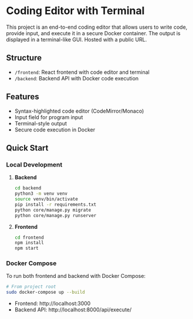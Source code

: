 # Coding Editor with Terminal

This project is an end-to-end coding editor that allows users to write code, provide input, and execute it in a secure Docker container. The output is displayed in a terminal-like GUI. Hosted with a public URL.

## Structure
- `/frontend`: React frontend with code editor and terminal
- `/backend`: Backend API with Docker code execution

## Features
- Syntax-highlighted code editor (CodeMirror/Monaco)
- Input field for program input
- Terminal-style output
- Secure code execution in Docker

## Quick Start

### Local Development
1. **Backend**
    ```bash
    cd backend
    python3 -m venv venv
    source venv/bin/activate
    pip install -r requirements.txt
    python core/manage.py migrate
    python core/manage.py runserver
    ```
2. **Frontend**
    ```bash
    cd frontend
    npm install
    npm start
    ```

### Docker Compose
To run both frontend and backend with Docker Compose:
```bash
# From project root
sudo docker-compose up --build
```

- Frontend: http://localhost:3000
- Backend API: http://localhost:8000/api/execute/
